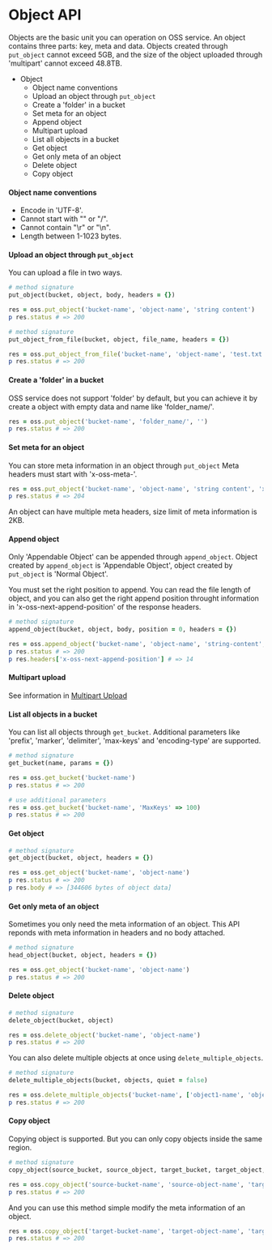 # Object API

Objects are the basic unit you can operation on OSS service. An object contains three parts: key, meta and data. Objects created through `put_object` cannot exceed 5GB, and the size of the object uploaded through 'multipart' cannot exceed 48.8TB.

* Object
  * Object name conventions
  * Upload an object through `put_object`
  * Create a 'folder' in a bucket
  * Set meta for an object
  * Append object
  * Multipart upload
  * List all objects in a bucket
  * Get object
  * Get only meta of an object
  * Delete object
  * Copy object

#### Object name conventions

* Encode in 'UTF-8'.
* Cannot start with "\" or "/".
* Cannot contain "\r" or "\n".
* Length between 1-1023 bytes.

#### Upload an object through `put_object`
You can upload a file in two ways.
```ruby
# method signature
put_object(bucket, object, body, headers = {})
```
```ruby
res = oss.put_object('bucket-name', 'object-name', 'string content')
p res.status # => 200
```
```ruby
# method signature
put_object_from_file(bucket, object, file_name, headers = {})
```
```ruby
res = oss.put_object_from_file('bucket-name', 'object-name', 'test.txt')
p res.status # => 200
```

#### Create a 'folder' in a bucket
OSS service does not support 'folder' by default, but you can achieve it by create a object with empty data and name like 'folder_name/'.

```ruby
res = oss.put_object('bucket-name', 'folder_name/', '')
p res.status # => 200
```

#### Set meta for an object
You can store meta information in an object through `put_object`
Meta headers must start with 'x-oss-meta-'.

```ruby
res = oss.put_object('bucket-name', 'object-name', 'string content', 'x-oss-meta-uploader' => 'Lucy')
p res.status # => 204
```
An object can have multiple meta headers, size limit of meta information is 2KB.

#### Append object
Only 'Appendable Object' can be appended through `append_object`. Object created by `append_object` is 'Appendable Object', object created by `put_object` is 'Normal Object'.

You must set the right position to append. You can read the file length of object, and you can also get the right append position throught information in  'x-oss-next-append-position' of the response headers.

```ruby
# method signature
append_object(bucket, object, body, position = 0, headers = {})
```

```ruby
res = oss.append_object('bucket-name', 'object-name', 'string-content', 0)
p res.status # => 200
p res.headers['x-oss-next-append-position'] # => 14
```

#### Multipart upload
See information in [Multipart Upload](docs/multipart_upload.md)

#### List all objects in a bucket
You can list all objects through `get_bucket`. Additional parameters like 'prefix', 'marker', 'delimiter', 'max-keys' and 'encoding-type' are supported.
```ruby
# method signature
get_bucket(name, params = {})
```
```ruby
res = oss.get_bucket('bucket-name')
p res.status # => 200

# use additional parameters
res = oss.get_bucket('bucket-name', 'MaxKeys' => 100)
p res.status # => 200
```

#### Get object
```ruby
# method signature
get_object(bucket, object, headers = {})
```
```ruby
res = oss.get_object('bucket-name', 'object-name')
p res.status # => 200
p res.body # => [344606 bytes of object data]
```

#### Get only meta of an object
Sometimes you only need the meta information of an object. This API reponds with meta information in headers and no body attached.

```ruby
# method signature
head_object(bucket, object, headers = {})
```

```ruby
res = oss.get_object('bucket-name', 'object-name')
p res.status # => 200
```

#### Delete object
```ruby
# method signature
delete_object(bucket, object)
```

```ruby
res = oss.delete_object('bucket-name', 'object-name')
p res.status # => 200
```

You can also delete multiple objects at once using `delete_multiple_objects`.

```ruby
# method signature
delete_multiple_objects(bucket, objects, quiet = false)
```

```ruby
res = oss.delete_multiple_objects('bucket-name', ['object1-name', 'object2-name'])
p res.status # => 200
```

#### Copy object
Copying object is supported. But you can only copy objects inside the same region.
```ruby
# method signature
copy_object(source_bucket, source_object, target_bucket, target_object, headers = {})
```

```ruby
res = oss.copy_object('source-bucket-name', 'source-object-name', 'target-bucket-name', 'target-object-name')
p res.status # => 200
```

And you can use this method simple modify the meta information of an object.
```ruby
res = oss.copy_object('target-bucket-name', 'target-object-name', 'target-bucket-name', 'target-object-name', "Content-Type" => "image/jpeg")
p res.status # => 200
```
